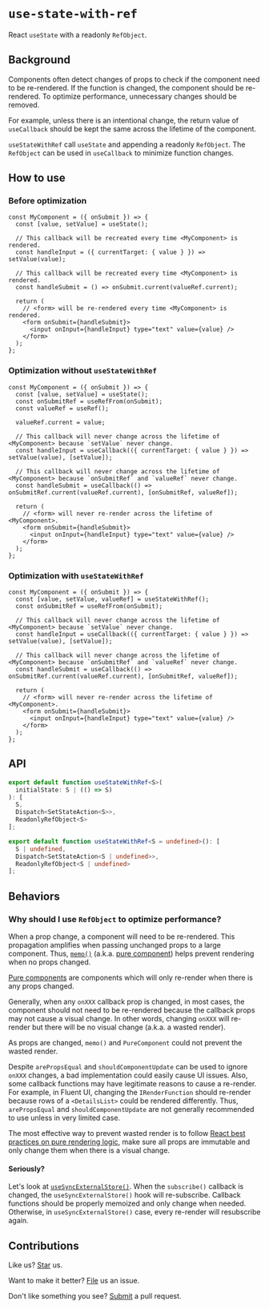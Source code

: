 # `use-state-with-ref`

React `useState` with a readonly `RefObject`.

## Background

Components often detect changes of props to check if the component need to be re-rendered. If the function is changed, the component should be re-rendered. To optimize performance, unnecessary changes should be removed.

For example, unless there is an intentional change, the return value of `useCallback` should be kept the same across the lifetime of the component.

`useStateWithRef` call `useState` and appending a readonly `RefObject`. The `RefObject` can be used in `useCallback` to minimize function changes.

## How to use

### Before optimization

```tsx
const MyComponent = ({ onSubmit }) => {
  const [value, setValue] = useState();

  // This callback will be recreated every time <MyComponent> is rendered.
  const handleInput = ({ currentTarget: { value } }) => setValue(value);

  // This callback will be recreated every time <MyComponent> is rendered.
  const handleSubmit = () => onSubmit.current(valueRef.current);

  return (
    // <form> will be re-rendered every time <MyComponent> is rendered.
    <form onSubmit={handleSubmit}>
      <input onInput={handleInput} type="text" value={value} />
    </form>
  );
};
```

### Optimization without `useStateWithRef`

```tsx
const MyComponent = ({ onSubmit }) => {
  const [value, setValue] = useState();
  const onSubmitRef = useRefFrom(onSubmit);
  const valueRef = useRef();

  valueRef.current = value;

  // This callback will never change across the lifetime of <MyComponent> because `setValue` never change.
  const handleInput = useCallback(({ currentTarget: { value } }) => setValue(value), [setValue]);

  // This callback will never change across the lifetime of <MyComponent> because `onSubmitRef` and `valueRef` never change.
  const handleSubmit = useCallback(() => onSubmitRef.current(valueRef.current), [onSubmitRef, valueRef]);

  return (
    // <form> will never re-render across the lifetime of <MyComponent>.
    <form onSubmit={handleSubmit}>
      <input onInput={handleInput} type="text" value={value} />
    </form>
  );
};
```

### Optimization with `useStateWithRef`

```tsx
const MyComponent = ({ onSubmit }) => {
  const [value, setValue, valueRef] = useStateWithRef();
  const onSubmitRef = useRefFrom(onSubmit);

  // This callback will never change across the lifetime of <MyComponent> because `setValue` never change.
  const handleInput = useCallback(({ currentTarget: { value } }) => setValue(value), [setValue]);

  // This callback will never change across the lifetime of <MyComponent> because `onSubmitRef` and `valueRef` never change.
  const handleSubmit = useCallback(() => onSubmitRef.current(valueRef.current), [onSubmitRef, valueRef]);

  return (
    // <form> will never re-render across the lifetime of <MyComponent>.
    <form onSubmit={handleSubmit}>
      <input onInput={handleInput} type="text" value={value} />
    </form>
  );
};
```

## API

```ts
export default function useStateWithRef<S>(
  initialState: S | (() => S)
): [
  S,
  Dispatch<SetStateAction<S>>,
  ReadonlyRefObject<S>
];

export default function useStateWithRef<S = undefined>(): [
  S | undefined,
  Dispatch<SetStateAction<S | undefined>>,
  ReadonlyRefObject<S | undefined>
];
```

## Behaviors

### Why should I use `RefObject` to optimize performance?

When a prop change, a component will need to be re-rendered. This propagation amplifies when passing unchanged props to a large component. Thus, [`memo()`](https://react.dev/reference/react/memo) (a.k.a. [pure component](https://react.dev/reference/react/PureComponent)) helps prevent rendering when no props changed.

[Pure components](https://react.dev/learn/keeping-components-pure) are components which will only re-render when there is any props changed.

Generally, when any `onXXX` callback prop is changed, in most cases, the component should not need to be re-rendered because the callback props may not cause a visual change. In other words, changing `onXXX` will re-render but there will be no visual change (a.k.a. a wasted render).

As props are changed, `memo()` and `PureComponent` could not prevent the wasted render.

Despite `arePropsEqual` and `shouldComponentUpdate` can be used to ignore `onXXX` changes, a bad implementation could easily cause UI issues. Also, some callback functions may have legitimate reasons to cause a re-render. For example, in Fluent UI, changing the `IRenderFunction` should re-render because rows of a `<DetailsList>` could be rendered differently. Thus, `arePropsEqual` and `shouldComponentUpdate` are not generally recommended to use unless in very limited case.

The most effective way to prevent wasted render is to follow [React best practices on pure rendering logic](https://react.dev/learn/keeping-components-pure), make sure all props are immutable and only change them when there is a visual change.

#### Seriously?

Let's look at [`useSyncExternalStore()`](https://react.dev/reference/react/useSyncExternalStore). When the `subscribe()` callback is changed, the `useSyncExternalStore()` hook will re-subscribe. Callback functions should be properly memoized and only change when needed. Otherwise, in `useSyncExternalStore()` case, every re-render will resubscribe again.

## Contributions

Like us? [Star](https://github.com/compulim/use-state-with-ref/stargazers) us.

Want to make it better? [File](https://github.com/compulim/use-state-with-ref/issues) us an issue.

Don't like something you see? [Submit](https://github.com/compulim/use-state-with-ref/pulls) a pull request.
